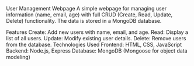 User Management Webpage
A simple webpage for managing user information (name, email, age) with full CRUD (Create, Read, Update, Delete) functionality. The data is stored in a MongoDB database.

Features
Create: Add new users with name, email, and age.
Read: Display a list of all users.
Update: Modify existing user details.
Delete: Remove users from the database.
Technologies Used
Frontend: HTML, CSS, JavaScript
Backend: Node.js, Express
Database: MongoDB (Mongoose for object data modeling)
